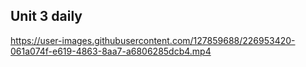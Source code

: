 ## Unit 3 daily


https://user-images.githubusercontent.com/127859688/226953420-061a074f-e619-4863-8aa7-a6806285dcb4.mp4

